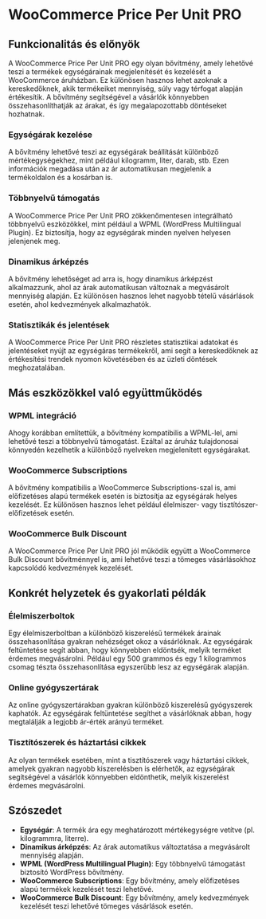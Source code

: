 # WooCommerce Price Per Unit PRO

## Funkcionalitás és előnyök

A WooCommerce Price Per Unit PRO egy olyan bővítmény, amely lehetővé teszi a termékek egységárainak megjelenítését és kezelését a WooCommerce áruházban. Ez különösen hasznos lehet azoknak a kereskedőknek, akik termékeiket mennyiség, súly vagy térfogat alapján értékesítik. A bővítmény segítségével a vásárlók könnyebben összehasonlíthatják az árakat, és így megalapozottabb döntéseket hozhatnak.

### Egységárak kezelése
A bővítmény lehetővé teszi az egységárak beállítását különböző mértékegységekhez, mint például kilogramm, liter, darab, stb. Ezen információk megadása után az ár automatikusan megjelenik a termékoldalon és a kosárban is.

### Többnyelvű támogatás
A WooCommerce Price Per Unit PRO zökkenőmentesen integrálható többnyelvű eszközökkel, mint például a WPML (WordPress Multilingual Plugin). Ez biztosítja, hogy az egységárak minden nyelven helyesen jelenjenek meg.

### Dinamikus árképzés
A bővítmény lehetőséget ad arra is, hogy dinamikus árképzést alkalmazzunk, ahol az árak automatikusan változnak a megvásárolt mennyiség alapján. Ez különösen hasznos lehet nagyobb tételű vásárlások esetén, ahol kedvezmények alkalmazhatók.

### Statisztikák és jelentések
A WooCommerce Price Per Unit PRO részletes statisztikai adatokat és jelentéseket nyújt az egységáras termékekről, ami segít a kereskedőknek az értékesítési trendek nyomon követésében és az üzleti döntések meghozatalában.

## Más eszközökkel való együttműködés

### WPML integráció
Ahogy korábban említettük, a bővítmény kompatibilis a WPML-lel, ami lehetővé teszi a többnyelvű támogatást. Ezáltal az áruház tulajdonosai könnyedén kezelhetik a különböző nyelveken megjelenített egységárakat.

### WooCommerce Subscriptions
A bővítmény kompatibilis a WooCommerce Subscriptions-szal is, ami előfizetéses alapú termékek esetén is biztosítja az egységárak helyes kezelését. Ez különösen hasznos lehet például élelmiszer- vagy tisztítószer-előfizetések esetén.

### WooCommerce Bulk Discount
A WooCommerce Price Per Unit PRO jól működik együtt a WooCommerce Bulk Discount bővítménnyel is, ami lehetővé teszi a tömeges vásárlásokhoz kapcsolódó kedvezmények kezelését.

## Konkrét helyzetek és gyakorlati példák

### Élelmiszerboltok
Egy élelmiszerboltban a különböző kiszerelésű termékek árainak összehasonlítása gyakran nehézséget okoz a vásárlóknak. Az egységárak feltüntetése segít abban, hogy könnyebben eldöntsék, melyik terméket érdemes megvásárolni. Például egy 500 grammos és egy 1 kilogrammos csomag tészta összehasonlítása egyszerűbb lesz az egységárak alapján.

### Online gyógyszertárak
Az online gyógyszertárakban gyakran különböző kiszerelésű gyógyszerek kaphatók. Az egységárak feltüntetése segíthet a vásárlóknak abban, hogy megtalálják a legjobb ár-érték arányú terméket.

### Tisztítószerek és háztartási cikkek
Az olyan termékek esetében, mint a tisztítószerek vagy háztartási cikkek, amelyek gyakran nagyobb kiszerelésben is elérhetők, az egységárak segítségével a vásárlók könnyebben eldönthetik, melyik kiszerelést érdemes megvásárolni.

## Szószedet

- **Egységár**: A termék ára egy meghatározott mértékegységre vetítve (pl. kilogrammra, literre).
- **Dinamikus árképzés**: Az árak automatikus változtatása a megvásárolt mennyiség alapján.
- **WPML (WordPress Multilingual Plugin)**: Egy többnyelvű támogatást biztosító WordPress bővítmény.
- **WooCommerce Subscriptions**: Egy bővítmény, amely előfizetéses alapú termékek kezelését teszi lehetővé.
- **WooCommerce Bulk Discount**: Egy bővítmény, amely kedvezmények kezelését teszi lehetővé tömeges vásárlások esetén.